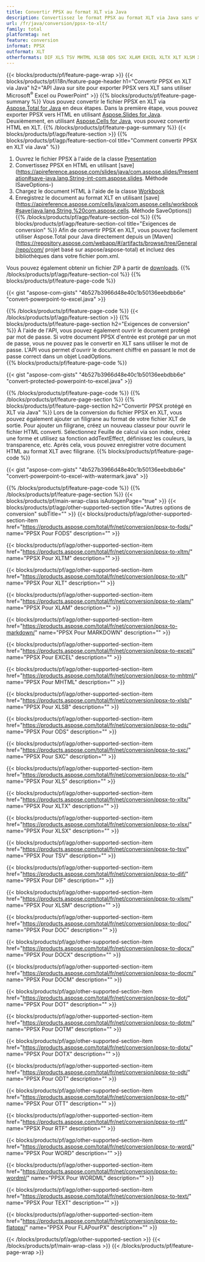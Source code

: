 ```yaml
---
title: Convertir PPSX au format XLT via Java
description: Convertissez le format PPSX au format XLT via Java sans utiliser Microsoft Excel ou PowerPoint
url: /fr/java/conversion/ppsx-to-xlt/
family: total
platformtag: net
feature: conversion
informat: PPSX
outformat: XLT
otherformats: DIF XLS TSV MHTML XLSB ODS SXC XLAM EXCEL XLTX XLT XLSM XLSX MARKDOWN FODS XLTM DOC DOCX DOCM DOT DOTM DOTX ODT OTT RTF WORD WORDML TEXT FLATOPX
---
```

{{< blocks/products/pf/feature-page-wrap >}}
{{< blocks/products/pf/i18n/feature-page-header h1="Convertir PPSX en XLT via Java" h2="API Java sur site pour exporter PPSX vers XLT sans utiliser Microsoft<sup>&reg;</sup> Excel ou PowerPoint" >}}
{{% blocks/products/pf/feature-page-summary %}}
Vous pouvez convertir le fichier PPSX en XLT via [Aspose.Total for Java](https://products.aspose.com/total/java/) en deux étapes. Dans la première étape, vous pouvez exporter PPSX vers HTML en utilisant [Aspose.Slides for Java](https://products.aspose.com/slides/java/). Deuxièmement, en utilisant [Aspose.Cells for Java](https://products.aspose.com/cells/java/), vous pouvez convertir HTML en XLT.
{{% /blocks/products/pf/feature-page-summary  %}}
{{< blocks/products/pf/agp/feature-section >}}
{{% blocks/products/pf/agp/feature-section-col title="Comment convertir PPSX en XLT via Java" %}}
1. Ouvrez le fichier PPSX à l'aide de la classe [Presentation](https://apireference.aspose.com/slides/java/com.aspose.slides/Presentation)
2. Convertissez PPSX en HTML en utilisant [save](https://apireference.aspose.com/slides/java/com.aspose.slides/Presentation#save-java.lang.String-int-com.aspose.slides. Méthode ISaveOptions-)
3. Chargez le document HTML à l'aide de la classe [Workbook](https://apireference.aspose.com/cells/java/com.aspose.cells/Workbook)
4. Enregistrez le document au format XLT en utilisant [save](https://apireference.aspose.com/cells/java/com.aspose.cells/workbook#save(java.lang.String,%20com.aspose.cells. Méthode SaveOptions))
{{% /blocks/products/pf/agp/feature-section-col %}}
{{% blocks/products/pf/agp/feature-section-col title="Exigences de conversion" %}}
Afin de convertir PPSX en XLT, vous pouvez facilement utiliser Aspose.Total pour Java directement depuis un [Maven](https://repository.aspose.com/webapp/#/artifacts/browse/tree/General/repo/com/ projet basé sur aspose/aspose-total) et incluez des bibliothèques dans votre fichier pom.xml.

Vous pouvez également obtenir un fichier ZIP à partir de [downloads](https://downloads.aspose.com/total/java).
{{% /blocks/products/pf/agp/feature-section-col %}}
{{% blocks/products/pf/feature-page-code %}}

{{< gist "aspose-com-gists" "4b527b3966d48e40c1b50136eebdbb6e" "convert-powerpoint-to-excel.java" >}}

{{% /blocks/products/pf/feature-page-code %}}
{{< /blocks/products/pf/agp/feature-section >}}
{{% blocks/products/pf/feature-page-section  h2="Exigences de conversion" %}}
À l'aide de l'API, vous pouvez également ouvrir le document protégé par mot de passe. Si votre document PPSX d'entrée est protégé par un mot de passe, vous ne pouvez pas le convertir en XLT sans utiliser le mot de passe. L'API vous permet d'ouvrir le document chiffré en passant le mot de passe correct dans un objet LoadOptions.  
{{% blocks/products/pf/feature-page-code %}}

{{< gist "aspose-com-gists" "4b527b3966d48e40c1b50136eebdbb6e" "convert-protected-powerpoint-to-excel.java" >}}
{{% /blocks/products/pf/feature-page-code  %}}
{{% /blocks/products/pf/feature-page-section %}}
{{% blocks/products/pf/feature-page-section  h2="Convertir PPSX protégé en XLT via Java" %}}
Lors de la conversion du fichier PPSX en XLT, vous pouvez également ajouter un filigrane au format de votre fichier XLT de sortie. Pour ajouter un filigrane, créez un nouveau classeur pour ouvrir le fichier HTML converti. Sélectionnez Feuille de calcul via son index, créez une forme et utilisez sa fonction addTextEffect, définissez les couleurs, la transparence, etc. Après cela, vous pouvez enregistrer votre document HTML au format XLT avec filigrane. 
{{% blocks/products/pf/feature-page-code %}}

{{< gist "aspose-com-gists" "4b527b3966d48e40c1b50136eebdbb6e" "convert-powerpoint-to-excel-with-watermark.java" >}}
{{% /blocks/products/pf/feature-page-code  %}}
{{% /blocks/products/pf/feature-page-section %}}
{{< blocks/products/pf/main-wrap-class isAutogenPage="true" >}}
{{< blocks/products/pf/agp/other-supported-section title="Autres options de conversion" subTitle="" >}}
{{< blocks/products/pf/agp/other-supported-section-item href="https://products.aspose.com/total/fr/net/conversion/ppsx-to-fods/" name="PPSX Pour FODS" description="" >}}

{{< blocks/products/pf/agp/other-supported-section-item href="https://products.aspose.com/total/fr/net/conversion/ppsx-to-xltm/" name="PPSX Pour XLTM" description="" >}}

{{< blocks/products/pf/agp/other-supported-section-item href="https://products.aspose.com/total/fr/net/conversion/ppsx-to-xlt/" name="PPSX Pour XLT" description="" >}}

{{< blocks/products/pf/agp/other-supported-section-item href="https://products.aspose.com/total/fr/net/conversion/ppsx-to-xlam/" name="PPSX Pour XLAM" description="" >}}

{{< blocks/products/pf/agp/other-supported-section-item href="https://products.aspose.com/total/fr/net/conversion/ppsx-to-markdown/" name="PPSX Pour MARKDOWN" description="" >}}

{{< blocks/products/pf/agp/other-supported-section-item href="https://products.aspose.com/total/fr/net/conversion/ppsx-to-excel/" name="PPSX Pour EXCEL" description="" >}}

{{< blocks/products/pf/agp/other-supported-section-item href="https://products.aspose.com/total/fr/net/conversion/ppsx-to-mhtml/" name="PPSX Pour MHTML" description="" >}}

{{< blocks/products/pf/agp/other-supported-section-item href="https://products.aspose.com/total/fr/net/conversion/ppsx-to-xlsb/" name="PPSX Pour XLSB" description="" >}}

{{< blocks/products/pf/agp/other-supported-section-item href="https://products.aspose.com/total/fr/net/conversion/ppsx-to-ods/" name="PPSX Pour ODS" description="" >}}

{{< blocks/products/pf/agp/other-supported-section-item href="https://products.aspose.com/total/fr/net/conversion/ppsx-to-sxc/" name="PPSX Pour SXC" description="" >}}

{{< blocks/products/pf/agp/other-supported-section-item href="https://products.aspose.com/total/fr/net/conversion/ppsx-to-xls/" name="PPSX Pour XLS" description="" >}}

{{< blocks/products/pf/agp/other-supported-section-item href="https://products.aspose.com/total/fr/net/conversion/ppsx-to-xltx/" name="PPSX Pour XLTX" description="" >}}

{{< blocks/products/pf/agp/other-supported-section-item href="https://products.aspose.com/total/fr/net/conversion/ppsx-to-xlsx/" name="PPSX Pour XLSX" description="" >}}

{{< blocks/products/pf/agp/other-supported-section-item href="https://products.aspose.com/total/fr/net/conversion/ppsx-to-tsv/" name="PPSX Pour TSV" description="" >}}

{{< blocks/products/pf/agp/other-supported-section-item href="https://products.aspose.com/total/fr/net/conversion/ppsx-to-dif/" name="PPSX Pour DIF" description="" >}}

{{< blocks/products/pf/agp/other-supported-section-item href="https://products.aspose.com/total/fr/net/conversion/ppsx-to-xlsm/" name="PPSX Pour XLSM" description="" >}}

{{< blocks/products/pf/agp/other-supported-section-item href="https://products.aspose.com/total/fr/net/conversion/ppsx-to-doc/" name="PPSX Pour DOC" description="" >}}

{{< blocks/products/pf/agp/other-supported-section-item href="https://products.aspose.com/total/fr/net/conversion/ppsx-to-docx/" name="PPSX Pour DOCX" description="" >}}

{{< blocks/products/pf/agp/other-supported-section-item href="https://products.aspose.com/total/fr/net/conversion/ppsx-to-docm/" name="PPSX Pour DOCM" description="" >}}

{{< blocks/products/pf/agp/other-supported-section-item href="https://products.aspose.com/total/fr/net/conversion/ppsx-to-dot/" name="PPSX Pour DOT" description="" >}}

{{< blocks/products/pf/agp/other-supported-section-item href="https://products.aspose.com/total/fr/net/conversion/ppsx-to-dotm/" name="PPSX Pour DOTM" description="" >}}

{{< blocks/products/pf/agp/other-supported-section-item href="https://products.aspose.com/total/fr/net/conversion/ppsx-to-dotx/" name="PPSX Pour DOTX" description="" >}}

{{< blocks/products/pf/agp/other-supported-section-item href="https://products.aspose.com/total/fr/net/conversion/ppsx-to-odt/" name="PPSX Pour ODT" description="" >}}

{{< blocks/products/pf/agp/other-supported-section-item href="https://products.aspose.com/total/fr/net/conversion/ppsx-to-ott/" name="PPSX Pour OTT" description="" >}}

{{< blocks/products/pf/agp/other-supported-section-item href="https://products.aspose.com/total/fr/net/conversion/ppsx-to-rtf/" name="PPSX Pour RTF" description="" >}}

{{< blocks/products/pf/agp/other-supported-section-item href="https://products.aspose.com/total/fr/net/conversion/ppsx-to-word/" name="PPSX Pour WORD" description="" >}}

{{< blocks/products/pf/agp/other-supported-section-item href="https://products.aspose.com/total/fr/net/conversion/ppsx-to-wordml/" name="PPSX Pour WORDML" description="" >}}

{{< blocks/products/pf/agp/other-supported-section-item href="https://products.aspose.com/total/fr/net/conversion/ppsx-to-text/" name="PPSX Pour TEXT" description="" >}}

{{< blocks/products/pf/agp/other-supported-section-item href="https://products.aspose.com/total/fr/net/conversion/ppsx-to-flatopx/" name="PPSX Pour FLAPourPX" description="" >}}


{{< /blocks/products/pf/agp/other-supported-section >}}
{{< /blocks/products/pf/main-wrap-class >}}
{{< /blocks/products/pf/feature-page-wrap >}}